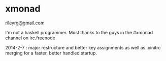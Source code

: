 xmonad
======
rileyrg@gmail.com

I'm not a haskell programmer. Most thanks to the guys in the #xmonad channel on irc.freenode

2014-2-7 : major restructure and better key assignments as well as .xinitrc merging for a faster, better handled startup.
